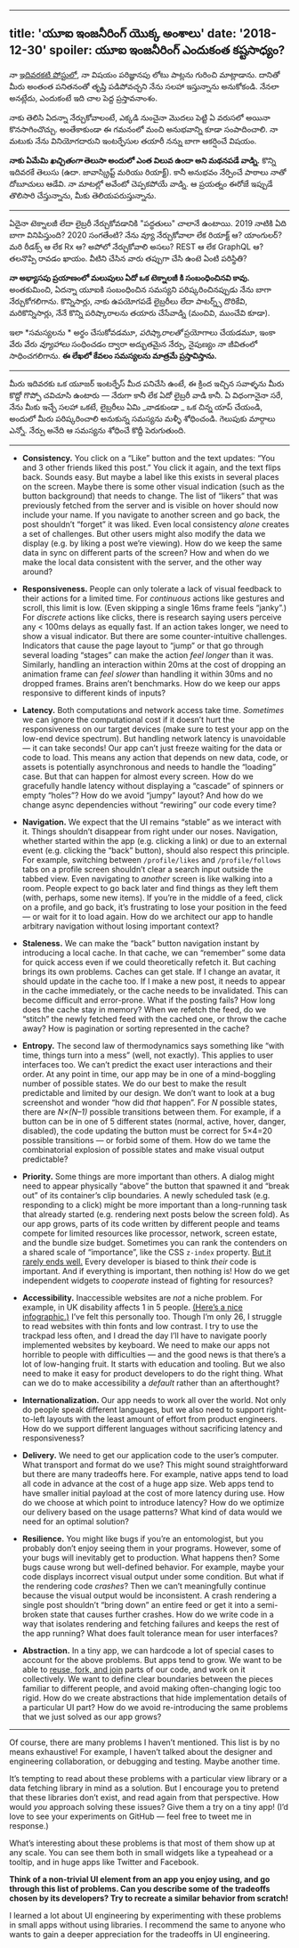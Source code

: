 
---
title: 'యూఐ ఇంజనీరింగ్ యొక్క అంశాలు'
date: '2018-12-30'
spoiler: యూఐ ఇంజనీరింగ్ ఎందుకంత కష్టసాధ్యం?
---

నా [ఇదివరకటి పోస్టులో](/te/things-i-dont-know-as-of-2018/), నా విషయం పరిజ్ఞానపు లోటు పాట్లను గురించి మాట్లాడాను. దానితో మీరు అంతంత పనితనంతో తృప్తి పడిపోవచ్చని నేను సలహా ఇస్తున్నాను అనుకోకండి. నేనలా అనట్లేదు, ఎందుకంటే ఇది చాల పెద్ద ప్రస్తావనాంశం.

నాకు తెలిసి ఏదన్నా నేర్చుకోవాలంటే, ఎక్కడి నుంచైనా మొదలు పెట్టి ఏ వరుసలో అయినా కొనసాగించొచ్చు. అంతేకాకుండా ఈ గమనంలో మంచి అనుభవాన్ని కూడా సంపాదించాలి. నా మటుకు నేను వినియోగదారుని ఇంటర్ఫేసుల తయారీ నన్ను బాగా ఆకర్షించే విషయం.

**నాకు ఏమేమి *ఖచ్చితంగా* తెలుసా అందులో ఎంత విలువ ఉందా అని మథనపడే వాడ్ని.** కొన్ని ఇదివరకే తెలుసు (ఉదా. జావాస్క్రిప్ట్ మరియు రియాక్ట్). కానీ అనుభవం నేర్పించే పాఠాలు నాతో దోబూచులు ఆడేవి. నా మాటల్లో అవేంటో చెప్పకపోయే వాడ్ని. ఆ ప్రయత్నం ఈరోజే ఇప్పుడే తొలిసారి చేస్తున్నాను, మీకు తెలియపరుస్తున్నాను.

---

ఏదైనా టెక్నాలజీ లేదా లైబ్రరీ నేర్చుకోవడానికి "పద్ధతులు" చాలానే ఉంటాయి. 2019 నాటికి ఏది బాగా వినిపిస్తుంది? 2020 సంగతేంటి? నేను వ్యూ నేర్చుకోవాలా లేక రియాక్ట్ ఆ? యాంగులర్? మరి రీడక్స్ ఆ లేక Rx ఆ? అపోలో నేర్చుకోవాలి అసలు? REST ఆ లేక GraphQL ఆ? తలనొప్పి రావడం ఖాయం. వీటిని చేసిన వారు తప్పుగా చేసి ఉంటె ఏంటి పరిస్థితి?

**నా అభ్యాసపు ప్రయాణంలో మలుపులు ఏదో ఒక టెక్నాలజీ కి సంబంధించినవి కావు.** అంతకుమించి, ఏదన్నా యూఐకి సంబంధించిన సమస్యని పరిష్కరించినప్పుడు నేను బాగా నేర్చుకోగలిగాను. కొన్నిసార్లు, నాకు ఉపయోగపడే లైబ్రరీలు లేదా పాటర్న్స్ దొరికేవి, మరికొన్నిసార్లు, నేనే కొన్ని పరిష్కారాలను తయారు చేసేవాడ్ని (మంచివి, ముంచేవి కూడా).

ఇలా *సమస్యలను * అర్థం చేసుకోవడమూ, *పరిష్కారాలతో* ప్రయోగాలు చేయడమూ, ఇంకా వేరు వేరు *వ్యూహాలు* సంధించడం ద్వారా అద్భుతమైన నేర్పు, నైపుణ్యం నా జీవితంలో సాధించగలిగాను. **ఈ లేఖలో కేవలం సమస్యలను మాత్రమే ప్రస్తావిస్తాను.**

---

మీరు ఇదివరకు ఒక యూజర్ ఇంటర్ఫేస్ మీద పనిచేసి ఉంటే, ఈ క్రింద ఇచ్చిన సవాళ్ళను మీరు కొద్దో గొప్పో చవిచూసి ఉంటారు — నేరుగా కానీ లేక ఏదో లైబ్రరీ వాడి కానీ. ఏ విధంగానైనా సరే, నేను మీకు ఇచ్చే సలహా ఒకటే, లైబ్రరీలు ఏమి _వాడకుండా _ ఒక చిన్న యాప్ చేయండి, అందులో మీరు పరిష్కరించాలి అనుకున్న సమస్యను మళ్ళీ శోధించండి. గెలుపుకు మార్గాలు ఎన్నో. నేర్పు అనేది ఆ సమస్యను శోధించే కొద్దీ పెరుగుతుంది.

---

* **Consistency.** You click on a “Like” button and the text updates: “You and 3 other friends liked this post.” You click it again, and the text flips back. Sounds easy. But maybe a label like this exists in several places on the screen. Maybe there is some other visual indication (such as the button background) that needs to change. The list of “likers” that was previously fetched from the server and is visible on hover should now include your name. If you navigate to another screen and go back, the post shouldn’t “forget” it was liked. Even local consistency *alone* creates a set of challenges. But other users might also modify the data we display (e.g. by liking a post we’re viewing). How do we keep the same data in sync on different parts of the screen? How and when do we make the local data consistent with the server, and the other way around?

* **Responsiveness.** People can only tolerate a lack of visual feedback to their actions for a limited time. For *continuous* actions like gestures and scroll, this limit is low. (Even skipping a single 16ms frame feels “janky”.) For *discrete* actions like clicks, there is research saying users perceive any < 100ms delays as equally fast. If an action takes longer, we need to show a visual indicator. But there are some counter-intuitive challenges. Indicators that cause the page layout to “jump” or that go through several loading “stages” can make the action *feel longer* than it was. Similarly, handling an interaction within 20ms at the cost of dropping an animation frame can *feel slower* than handling it within 30ms and no dropped frames. Brains aren’t benchmarks. How do we keep our apps responsive to different kinds of inputs?

* **Latency.** Both computations and network access take time. *Sometimes* we can ignore the computational cost if it doesn’t hurt the responsiveness on our target devices (make sure to test your app on the low-end device spectrum). But handling network latency is unavoidable — it can take seconds! Our app can’t just freeze waiting for the data or code to load. This means any action that depends on new data, code, or assets is potentially asynchronous and needs to handle the “loading” case. But that can happen for almost every screen. How do we gracefully handle latency without displaying a “cascade” of spinners or empty “holes”? How do we avoid “jumpy” layout? And how do we change async dependencies without “rewiring” our code every time?

* **Navigation.** We expect that the UI remains “stable” as we interact with it. Things shouldn’t disappear from right under our noses. Navigation, whether started within the app (e.g. clicking a link) or due to an external event (e.g. clicking the “back” button), should also respect this principle. For example, switching between `/profile/likes` and `/profile/follows` tabs on a profile screen shouldn’t clear a search input outside the tabbed view. Even navigating to *another* screen is like walking into a room. People expect to go back later and find things as they left them (with, perhaps, some new items). If you’re in the middle of a feed, click on a profile, and go back, it’s frustrating to lose your position in the feed — or wait for it to load again. How do we architect our app to handle arbitrary navigation without losing important context?

* **Staleness.** We can make the “back” button navigation instant by introducing a local cache. In that cache, we can “remember” some data for quick access even if we could theoretically refetch it. But caching brings its own problems. Caches can get stale. If I change an avatar, it should update in the cache too. If I make a new post, it needs to appear in the cache immediately, or the cache needs to be invalidated. This can become difficult and error-prone. What if the posting fails? How long does the cache stay in memory? When we refetch the feed, do we “stitch” the newly fetched feed with the cached one, or throw the cache away? How is pagination or sorting represented in the cache?

* **Entropy.** The second law of thermodynamics says something like “with time, things turn into a mess” (well, not exactly). This applies to user interfaces too. We can’t predict the exact user interactions and their order. At any point in time, our app may be in one of a mind-boggling number of possible states. We do our best to make the result predictable and limited by our design. We don’t want to look at a bug screenshot and wonder “how did _that_ happen”. For *N* possible states, there are *N×(N–1)* possible transitions between them. For example, if a button can be in one of 5 different states (normal, active, hover, danger, disabled), the code updating the button must be correct for 5×4=20 possible transitions — or forbid some of them. How do we tame the combinatorial explosion of possible states and make visual output predictable?

* **Priority.** Some things are more important than others. A dialog might need to appear physically “above” the button that spawned it and “break out” of its container’s clip boundaries. A newly scheduled task (e.g. responding to a click) might be more important than a long-running task that already started (e.g. rendering next posts below the screen fold). As our app grows, parts of its code written by different people and teams compete for limited resources like processor, network, screen estate, and the bundle size budget. Sometimes you can rank the contenders on a shared scale of “importance”, like the CSS `z-index` property. [But it rarely ends well.](https://blogs.msdn.microsoft.com/oldnewthing/20050607-00/?p=35413) Every developer is biased to think _their_ code is important. And if everything is important, then nothing is! How do we get independent widgets to *cooperate* instead of fighting for resources?

* **Accessibility.** Inaccessible websites are *not* a niche problem. For example, in UK disability affects 1 in 5 people. [(Here’s a nice infographic.)](https://www.abrightclearweb.com/web-accessibility-in-the-uk/) I’ve felt this personally too. Though I’m only 26, I struggle to read websites with thin fonts and low contrast. I try to use the trackpad less often, and I dread the day I’ll have to navigate poorly implemented websites by keyboard. We need to make our apps not horrible to people with difficulties — and the good news is that there’s a lot of low-hanging fruit. It starts with education and tooling. But we also need to make it easy for product developers to do the right thing. What can we do to make accessibility a *default* rather than an afterthought?

* **Internationalization.** Our app needs to work all over the world. Not only do people speak different languages, but we also need to support right-to-left layouts with the least amount of effort from product engineers. How do we support different languages without sacrificing latency and responsiveness?

* **Delivery.** We need to get our application code to the user’s computer. What transport and format do we use? This might sound straightforward but there are many tradeoffs here. For example, native apps tend to load all code in advance at the cost of a huge app size. Web apps tend to have smaller initial payload at the cost of more latency during use. How do we choose at which point to introduce latency? How do we optimize our delivery based on the usage patterns? What kind of data would we need for an optimal solution?

* **Resilience.** You might like bugs if you’re an entomologist, but you probably don’t enjoy seeing them in your programs. However, some of your bugs will inevitably get to production. What happens then? Some bugs cause wrong but well-defined behavior. For example, maybe your code displays incorrect visual output under some condition. But what if the rendering code *crashes*? Then we can’t meaningfully continue because the visual output would be inconsistent. A crash rendering a single post shouldn’t “bring down” an entire feed or get it into a semi-broken state that causes further crashes. How do we write code in a way that isolates rendering and fetching failures and keeps the rest of the app running? What does fault tolerance mean for user interfaces?

* **Abstraction.** In a tiny app, we can hardcode a lot of special cases to account for the above problems. But apps tend to grow. We want to be able to [reuse, fork, and join](/optimized-for-change/) parts of our code, and work on it collectively. We want to define clear boundaries between the pieces familiar to different people, and avoid making often-changing logic too rigid. How do we create abstractions that hide implementation details of a particular UI part? How do we avoid re-introducing the same problems that we just solved as our app grows?

---

Of course, there are many problems I haven’t mentioned. This list is by no means exhaustive! For example, I haven’t talked about the designer and engineering collaboration, or debugging and testing. Maybe another time.

It’s tempting to read about these problems with a particular view library or a data fetching library in mind as a solution. But I encourage you to pretend that these libraries don’t exist, and read again from that perspective. How would *you* approach solving these issues? Give them a try on a tiny app! (I’d love to see your experiments on GitHub — feel free to tweet me in response.)

What’s interesting about these problems is that most of them show up at any scale. You can see them both in small widgets like a typeahead or a tooltip, and in huge apps like Twitter and Facebook.

**Think of a non-trivial UI element from an app you enjoy using, and go through this list of problems. Can you describe some of the tradeoffs chosen by its developers? Try to recreate a similar behavior from scratch!**

I learned a lot about UI engineering by experimenting with these problems in small apps without using libraries. I recommend the same to anyone who wants to gain a deeper appreciation for the tradeoffs in UI engineering.
